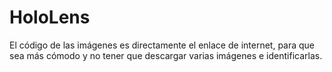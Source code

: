 # HoloLens
El código de las imágenes es directamente el enlace de internet, para que sea más cómodo y no tener que descargar varias imágenes e identificarlas.
